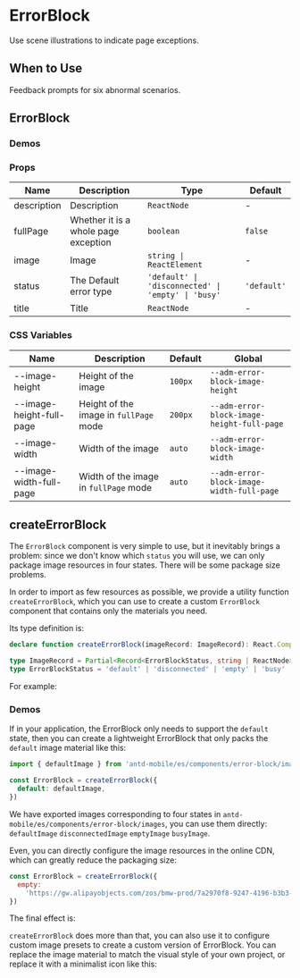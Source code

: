# ErrorBlock

Use scene illustrations to indicate page exceptions.

## When to Use

Feedback prompts for six abnormal scenarios.

## ErrorBlock

### Demos

<code src="./demos/demo-basic.tsx"></code>

<code src="./demos/demo-full-page.tsx"></code>

<code src="./demos/demo2.tsx"></code>

### Props

| Name        | Description                          | Type                                               | Default     |
| ----------- | ------------------------------------ | -------------------------------------------------- | ----------- |
| description | Description                          | `ReactNode`                                        | -           |
| fullPage    | Whether it is a whole page exception | `boolean`                                          | `false`     |
| image       | Image                                | `string \| ReactElement`                           | -           |
| status      | The Default error type               | `'default' \| 'disconnected' \| 'empty' \| 'busy'` | `'default'` |
| title       | Title                                | `ReactNode`                                        | -           |

### CSS Variables

| Name                     | Description                            | Default | Global                                     |
| ------------------------ | -------------------------------------- | ------- | ------------------------------------------ |
| --image-height           | Height of the image                    | `100px` | `--adm-error-block-image-height`           |
| --image-height-full-page | Height of the image in `fullPage` mode | `200px` | `--adm-error-block-image-height-full-page` |
| --image-width            | Width of the image                     | `auto`  | `--adm-error-block-image-width`            |
| --image-width-full-page  | Width of the image in `fullPage` mode  | `auto`  | `--adm-error-block-image-width-full-page`  |

## createErrorBlock

The `ErrorBlock` component is very simple to use, but it inevitably brings a problem: since we don't know which `status` you will use, we can only package image resources in four states. There will be some package size problems.

In order to import as few resources as possible, we provide a utility function `createErrorBlock`, which you can use to create a custom `ErrorBlock` component that contains only the materials you need.

Its type definition is:

```ts
declare function createErrorBlock(imageRecord: ImageRecord): React.ComponentType

type ImageRecord = Partial<Record<ErrorBlockStatus, string | ReactNode>>
type ErrorBlockStatus = 'default' | 'disconnected' | 'empty' | 'busy'
```

For example:

### Demos

If in your application, the ErrorBlock only needs to support the `default` state, then you can create a lightweight ErrorBlock that only packs the `default` image material like this:

```jsx
import { defaultImage } from 'antd-mobile/es/components/error-block/images'

const ErrorBlock = createErrorBlock({
  default: defaultImage,
})
```

We have exported images corresponding to four states in `antd-mobile/es/components/error-block/images`, you can use them directly: `defaultImage` `disconnectedImage` `emptyImage` `busyImage`.

Even, you can directly configure the image resources in the online CDN, which can greatly reduce the packaging size:

```jsx
const ErrorBlock = createErrorBlock({
  empty:
    'https://gw.alipayobjects.com/zos/bmw-prod/7a2970f8-9247-4196-b3b3-2d0218c18b59.svg',
})
```

The final effect is:

<code src="./demos/demo-3.tsx"></code>

`createErrorBlock` does more than that, you can also use it to configure custom image presets to create a custom version of ErrorBlock. You can replace the image material to match the visual style of your own project, or replace it with a minimalist icon like this:

<code src="./demos/demo-4.tsx"></code>
